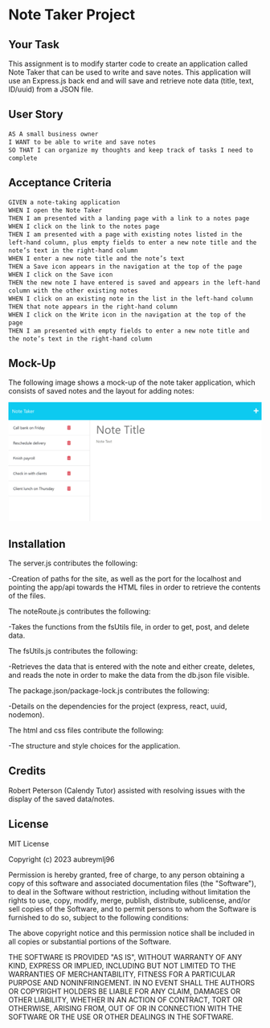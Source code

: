 # Note Taker Project

## Your Task

This assignment is to modify starter code to create an application called Note Taker that can be used to write and save notes. This application will use an Express.js back end and will save and retrieve note data (title, text, ID/uuid) from a JSON file.

## User Story

```
AS A small business owner
I WANT to be able to write and save notes
SO THAT I can organize my thoughts and keep track of tasks I need to complete
```


## Acceptance Criteria

```
GIVEN a note-taking application
WHEN I open the Note Taker
THEN I am presented with a landing page with a link to a notes page
WHEN I click on the link to the notes page
THEN I am presented with a page with existing notes listed in the left-hand column, plus empty fields to enter a new note title and the note’s text in the right-hand column
WHEN I enter a new note title and the note’s text
THEN a Save icon appears in the navigation at the top of the page
WHEN I click on the Save icon
THEN the new note I have entered is saved and appears in the left-hand column with the other existing notes
WHEN I click on an existing note in the list in the left-hand column
THEN that note appears in the right-hand column
WHEN I click on the Write icon in the navigation at the top of the page
THEN I am presented with empty fields to enter a new note title and the note’s text in the right-hand column
```

## Mock-Up

The following image shows a mock-up of the note taker application, which consists of saved notes and the layout for adding notes:

![Image showing the note taker layout page once user selects Get Started on the landing page.](./assets/11-express-homework-demo-01.png)

## Installation

The server.js contributes the following:

-Creation of paths for the site, as well as the port for the localhost and pointing the app/api towards the HTML files in order to retrieve the contents of the files.

The noteRoute.js contributes the following:

-Takes the functions from the fsUtils file, in order to get, post, and delete data.

The fsUtils.js contributes the following:

-Retrieves the data that is entered with the note and either create, deletes, and reads the note in order to make the data from the db.json file visible.

The package.json/package-lock.js contributes the following:

-Details on the dependencies for the project (express, react, uuid, nodemon).

The html and css files contribute the following:

-The structure and style choices for the application.

## Credits

Robert Peterson (Calendy Tutor) assisted with resolving issues with the display of the saved data/notes.

## License

MIT License

Copyright (c) 2023 aubreymlj96

Permission is hereby granted, free of charge, to any person obtaining a copy
of this software and associated documentation files (the "Software"), to deal
in the Software without restriction, including without limitation the rights
to use, copy, modify, merge, publish, distribute, sublicense, and/or sell
copies of the Software, and to permit persons to whom the Software is
furnished to do so, subject to the following conditions:

The above copyright notice and this permission notice shall be included in all
copies or substantial portions of the Software.

THE SOFTWARE IS PROVIDED "AS IS", WITHOUT WARRANTY OF ANY KIND, EXPRESS OR
IMPLIED, INCLUDING BUT NOT LIMITED TO THE WARRANTIES OF MERCHANTABILITY,
FITNESS FOR A PARTICULAR PURPOSE AND NONINFRINGEMENT. IN NO EVENT SHALL THE
AUTHORS OR COPYRIGHT HOLDERS BE LIABLE FOR ANY CLAIM, DAMAGES OR OTHER
LIABILITY, WHETHER IN AN ACTION OF CONTRACT, TORT OR OTHERWISE, ARISING FROM,
OUT OF OR IN CONNECTION WITH THE SOFTWARE OR THE USE OR OTHER DEALINGS IN THE
SOFTWARE.